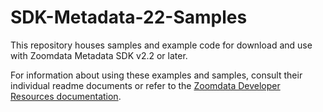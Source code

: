 # SDK-Metadata-22-Samples

This repository houses samples and example code for download and use with Zoomdata Metadata SDK v2.2 or later.

For information about using these examples and samples, consult their individual readme documents or refer to the [Zoomdata Developer Resources documentation](http://docs.zoomdata.com/developer-resources).
